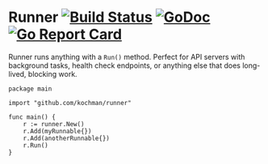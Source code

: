 # Runner [![Build Status](https://travis-ci.org/kochman/runner.svg?branch=master)](https://travis-ci.org/kochman/runner)&nbsp;[![GoDoc](https://godoc.org/github.com/kochman/runner?status.svg)](https://godoc.org/github.com/kochman/runner)&nbsp;[![Go Report Card](https://goreportcard.com/badge/github.com/kochman/runner)](https://goreportcard.com/report/github.com/kochman/runner)

Runner runs anything with a `Run()` method. Perfect for API servers with background tasks, health check endpoints, or anything else that does long-lived, blocking work.

```
package main

import "github.com/kochman/runner"

func main() {
    r := runner.New()
    r.Add(myRunnable{})
    r.Add(anotherRunnable{})
    r.Run()
}
```
